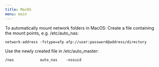 ```yaml
---
title: MacOS
menu: main
---
```


To automatically mount network folders in MacOS:
Create a file containing the mount points, e.g. /etc/auto_nas:
```
network-address -fstype=afp afp://user:password@address/directory
```
Use the newly created file in /etc/auto_master:
```
/nas			auto_nas	-nosuid
```
